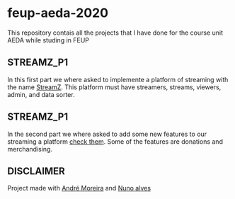# feup-aeda-2020
This repository contais all the projects that I have done for the course unit AEDA while studing in FEUP

## STREAMZ_P1
In this first part we where asked to implemente a platform of streaming with the name [StreamZ](https://github.com/Andrepereira2001/feup-aeda-2020/blob/main/aeda2021_trabalhosParte1.pdf). This platform must have streamers, streams, viewers, admin, and data sorter.

## STREAMZ_P1
In the second part we where asked to add some new features to our streaming a platform [check them](https://github.com/Andrepereira2001/feup-aeda-2020/blob/main/aeda2021_trabalhosParte2.pdf). Some of the features are donations and merchandising.

## DISCLAIMER
Project made with [André Moreira](https://github.com/DoStini "DoStini") and [Nuno alves](https://github.com/Homailot "Homailot")
